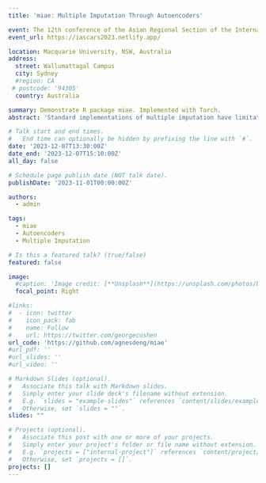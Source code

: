 ```yaml
---
title: 'miae: Multiple Imputation Through Autoencoders'

event: The 12th conference of the Asian Regional Section of the International Association for Statistical Computing (IASC-ARS)
event_url: https://iascars2023.netlify.app/

location: Macquarie University, NSW, Australia
address:
  street: Wallumattagal Campus
  city: Sydney
  #region: CA
 # postcode: '94305'
  country: Australia

summary: Demonstrate R package miae. Implemented with Torch.
abstract: 'Standard implementations of multiple imputation have limitations in handling missing data in large datasets with complex data structures. Achieving satisfactory imputation performance often depends on properly specifying the imputation model to account for interactions among variables. Therefore, imputing a large dataset can be daunting, particularly when there is a large number of incomplete variables. In this talk, we will discuss the potential of applying different variants of autoencoders to multiple imputation. A comprehensive analysis on the the effect of hyperparameters on imputation performance is given. We provide insights into the suitability of using autoencoders for multiple imputation tasks and give practical suggestions to improve their imputation performance. The proposed procedure is implemented in an R package miae, which uses torch as the backend, so that setting up Python is not required. In addition, miae aims to provide an automated procedure, where the main imputation function can automatically handle tasks such as data preprocessing and proprocessing, without requiring extra work from users. Various statistical techniques have also been implemented to enhance the imputation performance of miae and its performance is evaluated and compared to those of mice and mixgb. The development version of miae is available at Github.'

# Talk start and end times.
#   End time can optionally be hidden by prefixing the line with `#`.
date: '2023-12-07T13:30:00Z'
date_end: '2023-12-07T15:10:00Z'
all_day: false

# Schedule page publish date (NOT talk date).
publishDate: '2023-11-01T00:00:00Z'

authors:
  - admin

tags:
  - miae
  - Autoencoders
  - Multiple Imputation

# Is this a featured talk? (true/false)
featured: false

image:
  #caption: 'Image credit: [**Unsplash**](https://unsplash.com/photos/bzdhc5b3Bxs)'
  focal_point: Right

#links:
#  - icon: twitter
#    icon_pack: fab
#    name: Follow
#    url: https://twitter.com/georgecushen
url_code: 'https://github.com/agnesdeng/miae'
#url_pdf: ''
#url_slides: ''
#url_video: ''

# Markdown Slides (optional).
#   Associate this talk with Markdown slides.
#   Simply enter your slide deck's filename without extension.
#   E.g. `slides = "example-slides"` references `content/slides/example-slides.md`.
#   Otherwise, set `slides = ""`.
slides: ""

# Projects (optional).
#   Associate this post with one or more of your projects.
#   Simply enter your project's folder or file name without extension.
#   E.g. `projects = ["internal-project"]` references `content/project/deep-learning/index.md`.
#   Otherwise, set `projects = []`.
projects: []
---
```



